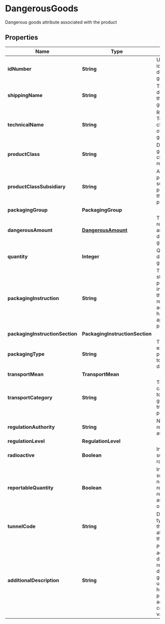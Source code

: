 

# DangerousGoods

Dangerous goods attribute associated with the product 

## Properties

| Name | Type | Description | Notes |
|------------ | ------------- | ------------- | -------------|
|**idNumber** | **String** | UN number to identify the dangerous goods. |  [optional] |
|**shippingName** | **String** | Trade description of the dangerous goods. |  [optional] |
|**technicalName** | **String** | Recognized Technical or chemical name of dangerous goods. |  [optional] |
|**productClass** | **String** | Dangerous goods product class based on regulation. |  [optional] |
|**productClassSubsidiary** | **String** | A secondary of product class for substances presenting more than one particular hazard |  [optional] |
|**packagingGroup** | **PackagingGroup** |  |  [optional] |
|**dangerousAmount** | [**DangerousAmount**](DangerousAmount.md) | This model represents the amount of the dangerous goods. |  [optional] |
|**quantity** | **Integer** | Quantity of dangerous goods. |  [optional] |
|**packagingInstruction** | **String** | The specific standardized packaging instructions from the relevant regulatory agency that have been applied to the parcel/container. |  [optional] |
|**packagingInstructionSection** | **PackagingInstructionSection** |  |  [optional] |
|**packagingType** | **String** | The type of exterior packaging used to contain the dangerous good. |  [optional] |
|**transportMean** | **TransportMean** |  |  [optional] |
|**transportCategory** | **String** | Transport category assign to dangerous goods for the transport purpose. |  [optional] |
|**regulationAuthority** | **String** | Name of the regulatory authority. |  [optional] |
|**regulationLevel** | **RegulationLevel** |  |  [optional] |
|**radioactive** | **Boolean** | Indication if the substance is radioactive. |  [optional] |
|**reportableQuantity** | **Boolean** | Indication if the substance needs to be reported to regulatory authority based on the quantity. |  [optional] |
|**tunnelCode** | **String** | Defines which types of tunnels the shipment is allowed to go through |  [optional] |
|**additionalDescription** | **String** | Provider additonal description regarding the dangerous goods. This is used as a placed holder to provider additional context and varies by carrier |  [optional] |



